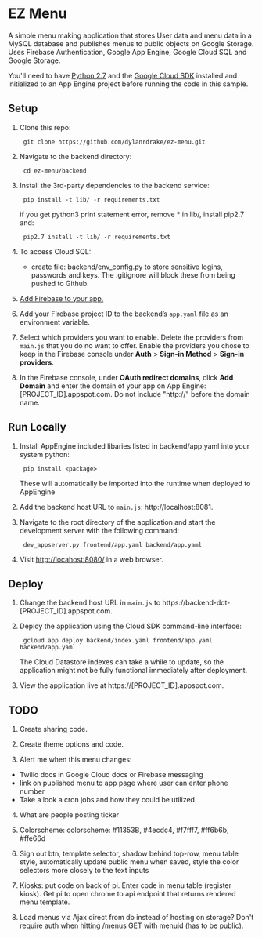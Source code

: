 # EZ Menu

A simple menu making application that stores User data and menu data in a MySQL database and publishes menus to public objects on Google Storage. Uses Firebase
Authentication, Google App Engine, Google Cloud SQL and Google Storage.

You'll need to have [Python 2.7](https://www.python.org/) and the [Google Cloud SDK](https://cloud.google.com/sdk/?hl=en)
installed and initialized to an App Engine project before running the code in
this sample.

## Setup

1. Clone this repo:

        git clone https://github.com/dylanrdrake/ez-menu.git

1. Navigate to the backend directory:

        cd ez-menu/backend

1. Install the 3rd-party dependencies to the backend service:

        pip install -t lib/ -r requirements.txt

    if you get python3 print statement error, remove * in lib/, install pip2.7 and:

        pip2.7 install -t lib/ -r requirements.txt

1. To access Cloud SQL:

    - create file: backend/env_config.py to store sensitive logins, passwords and keys. The .gitignore will block these from being pushed to Github.


1. [Add Firebase to your app.](https://firebase.google.com/docs/web/setup#add_firebase_to_your_app)
1. Add your Firebase project ID to the backend’s `app.yaml` file as an
environment variable.
1. Select which providers you want to enable. Delete the providers from
`main.js` that you do no want to offer. Enable the providers you chose to keep
in the Firebase console under **Auth** > **Sign-in Method** >
**Sign-in providers**.
1. In the Firebase console, under **OAuth redirect domains**, click
**Add Domain** and enter the domain of your app on App Engine:
[PROJECT_ID].appspot.com. Do not include "http://" before the domain name.

## Run Locally
1. Install AppEngine included libaries listed in backend/app.yaml into your system python:

        pip install <package>

    These will automatically be imported into the runtime when deployed to AppEngine 

1. Add the backend host URL to `main.js`: http://localhost:8081.

1. Navigate to the root directory of the application and start the development
server with the following command:

        dev_appserver.py frontend/app.yaml backend/app.yaml

1. Visit [http://locahost:8080/](http://locahost:8080/) in a web browser.

## Deploy
1. Change the backend host URL in `main.js` to
https://backend-dot-[PROJECT_ID].appspot.com.
1. Deploy the application using the Cloud SDK command-line interface:

        gcloud app deploy backend/index.yaml frontend/app.yaml backend/app.yaml

    The Cloud Datastore indexes can take a while to update, so the application
    might not be fully functional immediately after deployment.

1. View the application live at https://[PROJECT_ID].appspot.com.


## TODO
1. Create sharing code.

2. Create theme options and code.

3. Alert me when this menu changes:
- Twilio docs in Google Cloud docs or Firebase messaging
- link on published menu to app page where user can enter phone number
- Take a look a cron jobs and how they could be utilized

4. What are people posting ticker

5. Colorscheme:
    colorscheme: #11353B, #4ecdc4, #f7fff7, #ff6b6b, #ffe66d

6. Sign out btn, template selector, shadow behind top-row, menu table style, automatically update public menu when saved, style the color selectors more closely to the text inputs

7. Kiosks: put code on back of pi. Enter code in menu table (register kiosk). Get pi to open chrome to api endpoint that returns rendered menu template.

8. Load menus via Ajax direct from db instead of hosting on storage? Don't require auth when hitting /menus GET with menuid (has to be public).
